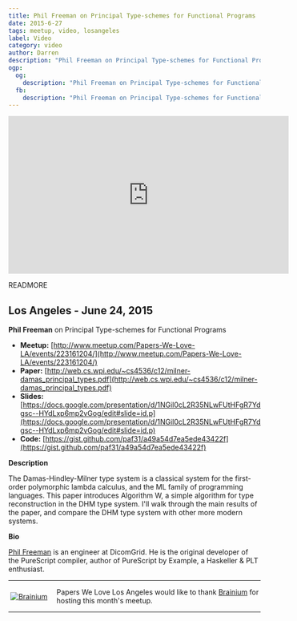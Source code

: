 ```yaml
---
title: Phil Freeman on Principal Type-schemes for Functional Programs
date: 2015-6-27
tags: meetup, video, losangeles
label: Video
category: video
author: Darren
description: "Phil Freeman on Principal Type-schemes for Functional Programs"
ogp:
  og:
    description: "Phil Freeman on Principal Type-schemes for Functional Programs"
  fb:
    description: "Phil Freeman on Principal Type-schemes for Functional Programs"
---
```


<iframe class="video" width="560" height="315" src="https://www.youtube.com/embed/zyyRxbGknNk" frameborder="0" allowfullscreen></iframe>

READMORE

## Los Angeles - June 24, 2015

**Phil Freeman** on Principal Type-schemes for Functional Programs

* **Meetup:** [http://www.meetup.com/Papers-We-Love-LA/events/223161204/](http://www.meetup.com/Papers-We-Love-LA/events/223161204/)
* **Paper:** [http://web.cs.wpi.edu/~cs4536/c12/milner-damas_principal_types.pdf](http://web.cs.wpi.edu/~cs4536/c12/milner-damas_principal_types.pdf)
* **Slides:** [https://docs.google.com/presentation/d/1NGil0cL2R35NLwFUtHFgR7Ydgsc--HYdLxp6mp2vGog/edit#slide=id.p](https://docs.google.com/presentation/d/1NGil0cL2R35NLwFUtHFgR7Ydgsc--HYdLxp6mp2vGog/edit#slide=id.p)
* **Code:** [https://gist.github.com/paf31/a49a54d7ea5ede43422f](https://gist.github.com/paf31/a49a54d7ea5ede43422f)

**Description**

The Damas-Hindley-Milner type system is a classical system for the first-order polymorphic lambda calculus, and the ML family of programming languages. This paper introduces Algorithm W, a simple algorithm for type reconstruction in the DHM type system. I'll walk through the main results of the paper, and compare the DHM type system with other more modern systems.

**Bio**

[Phil Freeman](https://twitter.com/@paf31) is an engineer at DicomGrid.  He is the original developer of the PureScript compiler, author of  PureScript by Example, a Haskeller & PLT enthusiast.

---

<p style="display: flex; flex-direction: row; justify-content: center; align-items: center;">
<a href="https://www.brainiumstudios.com/"><img src="http://www.brainiumstudios.com/wp-content/uploads/2014/02/Logo.png" alt="Brainium" title="Brainium" style="padding: .3em; margin: 0 1em 0 0;"></a> <span style="flex: 1;">Papers We Love Los Angeles would like to thank <a href="http://www.brainiumstudios.com">Brainium</a> for hosting this month's meetup.</span>
</p>

---
